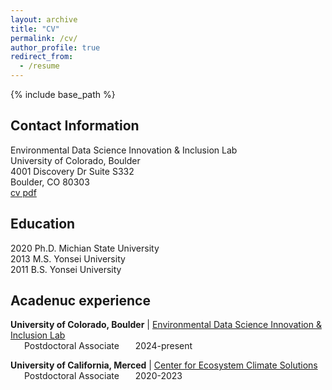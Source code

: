 ```yaml
---
layout: archive
title: "CV"
permalink: /cv/
author_profile: true
redirect_from:
  - /resume
---
```


{% include base_path %}
## Contact Information
Environmental Data Science Innovation & Inclusion Lab<br>
University of Colorado, Boulder<br>
4001 Discovery Dr Suite S332<br>
Boulder, CO 80303<br>
[cv pdf](files/CV_Min_Gon_Chung_Apr_2024.pdf)

## Education
2020 Ph.D. Michian State University<br>
2013 M.S. Yonsei University<br>
2011 B.S. Yonsei University<br>

## Acadenuc experience
**University of Colorado, Boulder** | [Environmental Data Science Innovation & Inclusion Lab](https://esiil.org/)<br>
&ensp; &ensp;        Postdoctoral Associate   &ensp;  &ensp;     2024-present

**University of California, Merced** | [Center for Ecosystem Climate Solutions](https://california-ecosystem-climate.solutions/)<br>
&ensp; &ensp;         Postdoctoral Associate   &ensp; &ensp;      2020-2023



